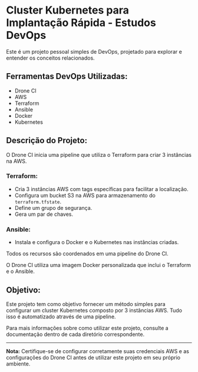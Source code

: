 # Cluster Kubernetes para Implantação Rápida - Estudos DevOps

Este é um projeto pessoal simples de DevOps, projetado para explorar e entender os conceitos relacionados.

## Ferramentas DevOps Utilizadas:

- Drone CI
- AWS
- Terraform
- Ansible
- Docker
- Kubernetes

## Descrição do Projeto:

O Drone CI inicia uma pipeline que utiliza o Terraform para criar 3 instâncias na AWS.

### Terraform:
- Cria 3 instâncias AWS com tags específicas para facilitar a localização.
- Configura um bucket S3 na AWS para armazenamento do `terraform.tfstate`.
- Define um grupo de segurança.
- Gera um par de chaves.

### Ansible:
- Instala e configura o Docker e o Kubernetes nas instâncias criadas.

Todos os recursos são coordenados em uma pipeline do Drone CI.

O Drone CI utiliza uma imagem Docker personalizada que inclui o Terraform e o Ansible.

## Objetivo:

Este projeto tem como objetivo fornecer um método simples para configurar um cluster Kubernetes composto por 3 instâncias AWS. Tudo isso é automatizado através de uma pipeline.

Para mais informações sobre como utilizar este projeto, consulte a documentação dentro de cada diretório correspondente.

---
**Nota:** Certifique-se de configurar corretamente suas credenciais AWS e as configurações do Drone CI antes de utilizar este projeto em seu próprio ambiente.
